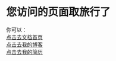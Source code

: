 # 您访问的页面取旅行了
你可以：  
[点击去文档首页](https://docs.icey.cc)  
[点击去我的博客](https://wang.icey.cc)  
[点击去我的简历](https://cv.icey.cc)  
